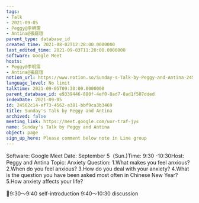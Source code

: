 ```yaml
---
tags:
- Talk
- 2021-09-05
- Peggy@李明霈
- Antina@張庭瑄
parent_type: database_id
created_time: 2021-08-02T12:28:00.0000000
last_edited_time: 2021-09-03T11:20:00.0000000
software: Google Meet
hosts:
- Peggy@李明霈
- Antina@張庭瑄
notion_url: https://www.notion.so/Sunday-s-Talk-by-Peggy-and-Antina-24562c14ef734562a381bbf9ca3b3469
language_level: No limit
talktime: 2021-09-05T09:30:00.0000000
parent_database_id: e9339446-880f-4ef0-8ad7-8ad1f507dded
indexDate: 2021-09-05
id: 24562c14-ef73-4562-a381-bbf9ca3b3469
title: Sunday's Talk by Peggy and Antina
archived: false
meeting_link: https://meet.google.com/uor-traf-jys
name: Sunday's Talk by Peggy and Antina
object: page
sign_up_here: Please comment below note in Line group
---
```


Software: Google Meet
Date: September 5（Sun.)Time: 9:30 -10:30Host: Peggy and Antina Topic: Anxiety
Question:
 1.What makes you feel anxious?2.When do you feel anxious?
3.How do you deal with your anxiety?
4.What is the question you have been asked most often in Chinese New Year?
5.How anxiety affects your life?

📅9:30～9:40 self-introduction 9:40～10:30 discussion





